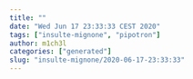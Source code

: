 ```yaml
---
title: ""
date: "Wed Jun 17 23:33:33 CEST 2020"
tags: ["insulte-mignone", "pipotron"]
author: m1ch3l
categories: ["generated"]
slug: "insulte-mignone/2020-06-17-23:33:33"
---
```



